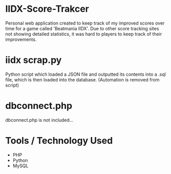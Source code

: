 # IIDX-Score-Trakcer

Personal web application created to keep track of my improved scores over time for a game called 'Beatmania IIDX'. Due to other score tracking sites not showing detailed statistics, it was hard to players to keep track of their improvements. <br />

# iidx scrap.py
Python script which loaded a JSON file and outputted its contents into a .sql file, which is then loaded into the database. (Automation is removed from script) <br />


# dbconnect.php
dbconnect.php is not included...

# Tools / Technology Used
* PHP
* Python
* MySQL
